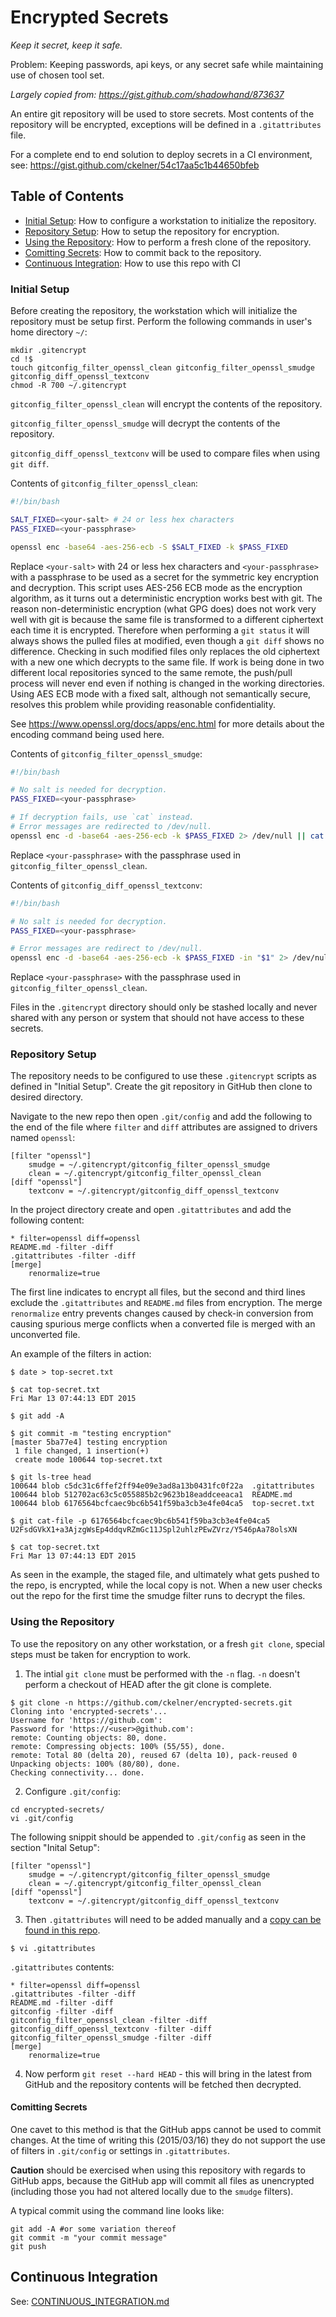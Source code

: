 # Encrypted Secrets
*Keep it secret, keep it safe.*

Problem: Keeping passwords, api keys, or any secret safe while maintaining use of chosen tool set.

*Largely copied from: https://gist.github.com/shadowhand/873637*

An entire git repository will be used to store secrets.  Most contents of the repository will be encrypted, exceptions will be defined in a `.gitattributes` file.

For a complete end to end solution to deploy secrets in a CI environment, see: https://gist.github.com/ckelner/54c17aa5c1b44650bfeb

## Table of Contents
- [Initial Setup](#initial-setup): How to configure a workstation to initialize the repository.
- [Repository Setup](#repository-setup): How to setup the repository for encryption.
- [Using the Repository](#using-the-repository): How to perform a fresh clone of the repository.
- [Comitting Secrets](#comitting-secrets): How to commit back to the repository.
- [Continuous Integration](#continuous-integration): How to use this repo with CI

### Initial Setup

Before creating the repository, the workstation which will initialize the repository must be setup first.  Perform the following commands in user's home directory `~/`:
```shell
mkdir .gitencrypt
cd !$
touch gitconfig_filter_openssl_clean gitconfig_filter_openssl_smudge gitconfig_diff_openssl_textconv
chmod -R 700 ~/.gitencrypt
```

`gitconfig_filter_openssl_clean` will encrypt the contents of the repository.

`gitconfig_filter_openssl_smudge` will decrypt the contents of the repository.

`gitconfig_diff_openssl_textconv` will be used to compare files when using `git diff`.

Contents of `gitconfig_filter_openssl_clean`:
```bash
#!/bin/bash

SALT_FIXED=<your-salt> # 24 or less hex characters
PASS_FIXED=<your-passphrase>

openssl enc -base64 -aes-256-ecb -S $SALT_FIXED -k $PASS_FIXED
```

Replace `<your-salt>` with 24 or less hex characters and `<your-passphrase>` with a passphrase to be used as a secret for the symmetric key encryption and decryption. This script uses AES-256 ECB mode as the encryption algorithm, as it turns out a deterministic encryption works best with git.  The reason non-deterministic encryption (what GPG does) does not work very well with git is because the same file is transformed to a different ciphertext each time it is encrypted.  Therefore when performing a `git status` it will always shows the pulled files at modified, even though a `git diff` shows no difference. Checking in such modified files only replaces the old ciphertext with a new one which decrypts to the same file. If work is being done in two different local repositories synced to the same remote, the push/pull process will never end even if nothing is changed in the working directories. Using AES ECB mode with a fixed salt, although not semantically secure, resolves this problem while providing reasonable confidentiality.

See https://www.openssl.org/docs/apps/enc.html for more details about the encoding command being used here.

Contents of `gitconfig_filter_openssl_smudge`:
```bash
#!/bin/bash

# No salt is needed for decryption.
PASS_FIXED=<your-passphrase>

# If decryption fails, use `cat` instead. 
# Error messages are redirected to /dev/null.
openssl enc -d -base64 -aes-256-ecb -k $PASS_FIXED 2> /dev/null || cat
```

Replace `<your-passphrase>` with the passphrase used in `gitconfig_filter_openssl_clean`.

Contents of `gitconfig_diff_openssl_textconv`:
```bash
#!/bin/bash

# No salt is needed for decryption.
PASS_FIXED=<your-passphrase>

# Error messages are redirect to /dev/null.
openssl enc -d -base64 -aes-256-ecb -k $PASS_FIXED -in "$1" 2> /dev/null || cat "$1"
```

Replace `<your-passphrase>` with the passphrase used in `gitconfig_filter_openssl_clean`.

Files in the `.gitencrypt` directory should only be stashed locally and never shared with any person or system that should not have access to these secrets.

### Repository Setup

The repository needs to be configured to use these `.gitencrypt` scripts as defined in "Initial Setup".  Create the git repository in GitHub then clone to desired directory.

Navigate to the new repo then open `.git/config` and add the following to the end of the file where `filter` and `diff` attributes are assigned to drivers named `openssl`:
```
[filter "openssl"]
    smudge = ~/.gitencrypt/gitconfig_filter_openssl_smudge
    clean = ~/.gitencrypt/gitconfig_filter_openssl_clean
[diff "openssl"]
    textconv = ~/.gitencrypt/gitconfig_diff_openssl_textconv
```

In the project directory create and open `.gitattributes` and add the following content:
```
* filter=openssl diff=openssl
README.md -filter -diff
.gitattributes -filter -diff
[merge]
    renormalize=true
```

The first line indicates to encrypt all files, but the second and third lines exclude the `.gitattributes` and `README.md` files from encryption.  The merge `renormalize` entry prevents changes caused by check-in conversion from causing spurious merge conflicts when a converted file is merged with an unconverted file.

An example of the filters in action:
```
$ date > top-secret.txt

$ cat top-secret.txt 
Fri Mar 13 07:44:13 EDT 2015

$ git add -A

$ git commit -m "testing encryption"
[master 5ba77e4] testing encryption
 1 file changed, 1 insertion(+)
 create mode 100644 top-secret.txt

$ git ls-tree head
100644 blob c5dc31c6ffef2ff94e09e3ad8a13b0431fc0f22a  .gitattributes
100644 blob 512702ac63c5c055885b2c9623b18eaddceeaca1  README.md
100644 blob 6176564bcfcaec9bc6b541f59ba3cb3e4fe04ca5  top-secret.txt

$ git cat-file -p 6176564bcfcaec9bc6b541f59ba3cb3e4fe04ca5
U2FsdGVkX1+a3AjzgWsEp4ddqvRZmGc11JSpl2uhlzPEwZVrz/Y546pAa78olsXN

$ cat top-secret.txt 
Fri Mar 13 07:44:13 EDT 2015
```

As seen in the example, the staged file, and ultimately what gets pushed to the repo, is encrypted, while the local copy is not.  When a new user checks out the repo for the first time the smudge filter runs to decrypt the files.

### Using the Repository

To use the repository on any other workstation, or a fresh `git clone`, special steps must be taken for encryption to work.

1) The intial `git clone` must be performed with the `-n` flag.  `-n` doesn't perform a checkout of HEAD after the git clone is complete.

```
$ git clone -n https://github.com/ckelner/encrypted-secrets.git
Cloning into 'encrypted-secrets'...
Username for 'https://github.com': 
Password for 'https://<user>@github.com': 
remote: Counting objects: 80, done.
remote: Compressing objects: 100% (55/55), done.
remote: Total 80 (delta 20), reused 67 (delta 10), pack-reused 0
Unpacking objects: 100% (80/80), done.
Checking connectivity... done.
```

2) Configure `.git/config`:
```
cd encrypted-secrets/
vi .git/config
```

The following snippit should be appended to `.git/config` as seen in the section "Inital Setup":
```
[filter "openssl"]
    smudge = ~/.gitencrypt/gitconfig_filter_openssl_smudge
    clean = ~/.gitencrypt/gitconfig_filter_openssl_clean
[diff "openssl"]
    textconv = ~/.gitencrypt/gitconfig_diff_openssl_textconv
```

3) Then `.gitattributes` will need to be added manually and a [copy can be found in this repo](https://github.com/ckelner/encrypted-secrets/blob/master/.gitattributes).
```
$ vi .gitattributes
```
`.gitattributes` contents:
```
* filter=openssl diff=openssl
.gitattributes -filter -diff
README.md -filter -diff
gitconfig -filter -diff
gitconfig_filter_openssl_clean -filter -diff
gitconfig_diff_openssl_textconv -filter -diff
gitconfig_filter_openssl_smudge -filter -diff
[merge]
    renormalize=true
```

4) Now perform `git reset --hard HEAD` - this will bring in the latest from GitHub and the repository contents will be fetched then decrypted.

#### Comitting Secrets

One cavet to this method is that the GitHub apps cannot be used to commit changes.  At the time of writing this (2015/03/16) they do not support the use of filters in `.git/config` or settings in `.gitattributes`.

**Caution** should be exercised when using this repository with regards to GitHub apps, because the GitHub app will commit all files as unencrypted (including those you had not altered locally due to the `smudge` filters).

A typical commit using the command line looks like:
```
git add -A #or some variation thereof
git commit -m "your commit message"
git push
```

## Continuous Integration
See: [CONTINUOUS_INTEGRATION.md](https://github.com/ckelner/encrypted-secrets/blob/master/CONTINUOUS_INTEGRATION.md)

